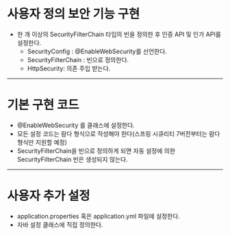 # 사용자 정의 보안 기능 구현
* 한 개 이상의 SecurityFilterChain 타입의 빈을 정의한 후 인증 API 및 인가 API를 설정한다.
  * SecurityConfig : @EnableWebSecurity를 선언한다.
  * SecurityFilterChain : 빈으로 정의한다.
  * HttpSecurity: 의존 주입 받는다.

---
# 기본 구현 코드
* @EnableWebSecurity 를 클래스에 설정한다.
* 모든 설정 코드는 람다 형식으로 작성해야 한다(스프링 시큐리티 7버전부터는 람다 형식만 지원할 예정)
* SecurityFilterChain을 빈으로 정의하게 되면 자동 설정에 의한 SecurityFilterChain 빈은 생성되지 않는다.


---
# 사용자 추가 설정
* application.properties 혹은 application.yml 파일에 설정한다.
* 자바 설정 클래스에 직접 정의한다.